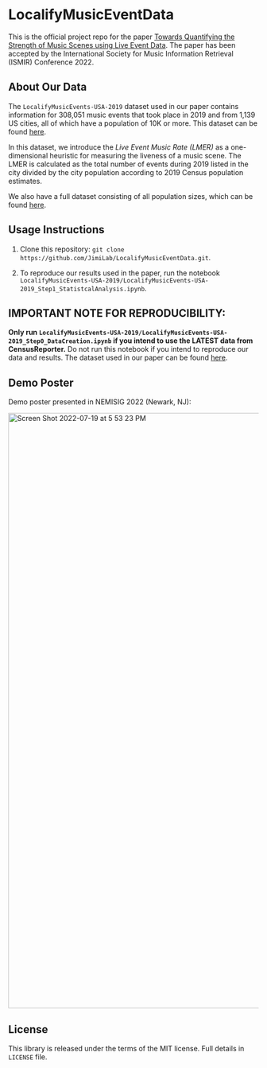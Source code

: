 # LocalifyMusicEventData

This is the official project repo for the paper [Towards Quantifying the Strength of Music Scenes using Live Event Data](https://drive.google.com/file/d/18UTmw81ZC8x4O-ZRC5MFIMVO32Dk0CAV/view?usp=sharing). The paper has been accepted by the International Society for Music Information Retrieval (ISMIR) Conference 2022. 

## About Our Data

The ```LocalifyMusicEvents-USA-2019``` dataset used in our paper contains information for 308,051 music events that took place in 2019 and from 1,139 US cities, all of which have a population of 10K or more. This dataset can be found [here](https://github.com/JimiLab/LocalifyMusicEventData/blob/main/LocalifyMusicEvents-USA-2019/data/LocalifyMusicEvents-USA-2019_paper.csv). 

In this dataset, we introduce the _Live Event Music Rate (LMER)_ as a one-dimensional heuristic for measuring the liveness of a music scene. The LMER is calculated as the total number of events during 2019 listed in the city divided by the city population according to 2019 Census population estimates.  

We also have a full dataset consisting of all population sizes, which can be found [here](https://github.com/JimiLab/LocalifyMusicEventData/blob/main/LocalifyMusicEvents-USA-2019/data/LocalifyMusicEvents-USA-2019_full.csv).

## Usage Instructions

1) Clone this repository: ```git clone https://github.com/JimiLab/LocalifyMusicEventData.git```. 

2) To reproduce our results used in the paper, run the notebook ```LocalifyMusicEvents-USA-2019/LocalifyMusicEvents-USA-2019_Step1_StatistcalAnalysis.ipynb```.

## IMPORTANT NOTE FOR REPRODUCIBILITY:

**Only run ```LocalifyMusicEvents-USA-2019/LocalifyMusicEvents-USA-2019_Step0_DataCreation.ipynb``` if you intend to use the LATEST data from CensusReporter.** Do not run this notebook if you intend to reproduce our data and results. The dataset used in our paper can be found [here](https://github.com/JimiLab/LocalifyMusicEventData/blob/main/LocalifyMusicEvents-USA-2019/data/LocalifyMusicEvents-USA-2019_paper.csv). 


## Demo Poster

Demo poster presented in NEMISIG 2022 (Newark, NJ):

<img width="1197" alt="Screen Shot 2022-07-19 at 5 53 23 PM" src="https://user-images.githubusercontent.com/19521672/179855100-a532e248-3af1-4fd3-bc7a-a90b04b26783.png">


## License
This library is released under the terms of the MIT license. Full details in ```LICENSE``` file.
